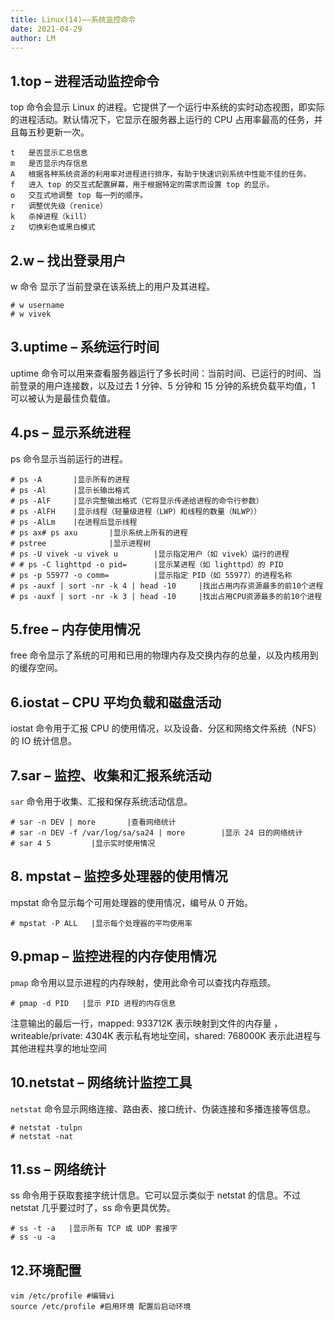```yaml
---
title: Linux(14)——系统监控命令
date: 2021-04-29
author: LM
---
```


## 1.top – 进程活动监控命令

top 命令会显示 Linux 的进程。它提供了一个运行中系统的实时动态视图，即实际的进程活动。默认情况下，它显示在服务器上运行的 CPU 占用率最高的任务，并且每五秒更新一次。

```
t	是否显示汇总信息
m	是否显示内存信息
A	根据各种系统资源的利用率对进程进行排序，有助于快速识别系统中性能不佳的任务。
f	进入 top 的交互式配置屏幕，用于根据特定的需求而设置 top 的显示。
o	交互式地调整 top 每一列的顺序。
r	调整优先级（renice）
k	杀掉进程（kill）
z	切换彩色或黑白模式
```

## 2.w – 找出登录用户

w 命令 显示了当前登录在该系统上的用户及其进程。

```
# w username
# w vivek
```

## 3.uptime – 系统运行时间

uptime 命令可以用来查看服务器运行了多长时间：当前时间、已运行的时间、当前登录的用户连接数，以及过去 1 分钟、5 分钟和 15 分钟的系统负载平均值，1 可以被认为是最佳负载值。

## 4.ps – 显示系统进程

ps 命令显示当前运行的进程。

```
# ps -A       |显示所有的进程
# ps -Al      |显示长输出格式
# ps -AlF     |显示完整输出格式（它将显示传递给进程的命令行参数）
# ps -AlFH    |显示线程（轻量级进程（LWP）和线程的数量（NLWP））
# ps -AlLm    |在进程后显示线程
# ps ax# ps axu       |显示系统上所有的进程
# pstree              |显示进程树
# ps -U vivek -u vivek u        |显示指定用户（如 vivek）运行的进程
# # ps -C lighttpd -o pid=      |显示某进程（如 lighttpd）的 PID
# ps -p 55977 -o comm=          |显示指定 PID（如 55977）的进程名称
# ps -auxf | sort -nr -k 4 | head -10     |找出占用内存资源最多的前10个进程
# ps -auxf | sort -nr -k 3 | head -10     |找出占用CPU资源最多的前10个进程
```

## 5.free – 内存使用情况

free 命令显示了系统的可用和已用的物理内存及交换内存的总量，以及内核用到的缓存空间。

## 6.iostat – CPU 平均负载和磁盘活动

iostat 命令用于汇报 CPU 的使用情况，以及设备、分区和网络文件系统（NFS）的 IO 统计信息。

## 7.sar – 监控、收集和汇报系统活动

`sar` 命令用于收集、汇报和保存系统活动信息。

```
# sar -n DEV | more       |查看网络统计
# sar -n DEV -f /var/log/sa/sa24 | more        |显示 24 日的网络统计
# sar 4 5         |显示实时使用情况
```

## 8. mpstat – 监控多处理器的使用情况

mpstat 命令显示每个可用处理器的使用情况，编号从 0 开始。

```
# mpstat -P ALL   |显示每个处理器的平均使用率
```

## 9.pmap – 监控进程的内存使用情况

`pmap` 命令用以显示进程的内存映射，使用此命令可以查找内存瓶颈。

```
# pmap -d PID   |显示 PID 进程的内存信息
```

注意输出的最后一行，mapped: 933712K 表示映射到文件的内存量 ，writeable/private: 4304K 表示私有地址空间，shared: 768000K 表示此进程与其他进程共享的地址空间

## 10.netstat – 网络统计监控工具

`netstat` 命令显示网络连接、路由表、接口统计、伪装连接和多播连接等信息。

```
# netstat -tulpn
# netstat -nat
```

## 11.ss – 网络统计

ss 命令用于获取套接字统计信息。它可以显示类似于 netstat 的信息。不过 netstat 几乎要过时了，ss 命令更具优势。

```
# ss -t -a   |显示所有 TCP 或 UDP 套接字
# ss -u -a
```

## 12.环境配置

```
vim /etc/profile #编辑vi
source /etc/profile #启用环境 配置后启动环境
```

